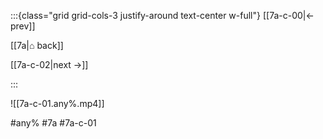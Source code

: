 :::{class="grid grid-cols-3 justify-around text-center w-full"}
[[7a-c-00|← prev]]

[[7a|⌂ back]]

[[7a-c-02|next →]]

:::

![[7a-c-01.any%.mp4]]

#any% #7a #7a-c-01